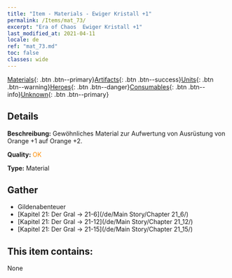 ```yaml
---
title: "Item - Materials - Ewiger Kristall +1"
permalink: /Items/mat_73/
excerpt: "Era of Chaos  Ewiger Kristall +1"
last_modified_at: 2021-04-11
locale: de
ref: "mat_73.md"
toc: false
classes: wide
---
```

 [Materials](/de/Items/){: .btn .btn--primary}[Artifacts](/de/Items/Artifacts/){: .btn .btn--success}[Units](/de/Items/Units/){: .btn .btn--warning}[Heroes](/de/Items/Heroes/){: .btn .btn--danger}[Consumables](/de/Items/Consumables/){: .btn .btn--info}[Unknown](/de/Items/Unknown/){: .btn .btn--primary}

## Details
 **Beschreibung:** Gewöhnliches Material zur Aufwertung von Ausrüstung von Orange +1 auf Orange +2.

 **Quality:** <span style="color: #FF8C00">OK</span>

 **Type:** Material

## Gather

*    Gildenabenteuer 
*    [Kapitel 21: Der Gral -> 21-6](/de/Main Story/Chapter 21_6/) 
*    [Kapitel 21: Der Gral -> 21-12](/de/Main Story/Chapter 21_12/) 
*    [Kapitel 21: Der Gral -> 21-15](/de/Main Story/Chapter 21_15/) 

## This item contains:

  None

